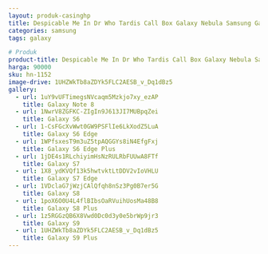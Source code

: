 ```yaml
---
layout: produk-casinghp
title: Despicable Me In Dr Who Tardis Call Box Galaxy Nebula Samsung Galaxy S9 Plus Case
categories: samsung
tags: galaxy

# Produk
product-title: Despicable Me In Dr Who Tardis Call Box Galaxy Nebula Samsung Galaxy S9 Plus Case
harga: 90000
sku: hn-1152
image-drive: 1UHZWkTb8aZDYk5FLC2AESB_v_Dq1dBz5
gallery:
  - url: 1uY9vUFTimegsNVcaqm5Mzkjo7xy_ezAP
    title: Galaxy Note 8
  - url: 1NwrV8ZGFKC-ZIgIn9J613JI7MUBpqZei
    title: Galaxy S6
  - url: 1-CsFGcXvWwt0GW9PSFlIe6LkXodZ5LuA
    title: Galaxy S6 Edge
  - url: 1WPfsxesT9m3uZ5tpAQGGYs8iN4EfgFxj
    title: Galaxy S6 Edge Plus
  - url: 1jDE4s1RLchiyimHsNzRULRbFUUwA8FTf
    title: Galaxy S7
  - url: 1X8_ydKVQf13k5hwtvktLtDDV2vIoVHLU
    title: Galaxy S7 Edge
  - url: 1VDclaG7jWzjCAlQfqh8nSz3Pg0B7er5G
    title: Galaxy S8
  - url: 1poX6O0U4L4flBIbsOaRVuihUosMa48B8
    title: Galaxy S8 Plus
  - url: 1z5RGGzQB6X8Vwd0Dc0d3y0e5brWp9jr3
    title: Galaxy S9
  - url: 1UHZWkTb8aZDYk5FLC2AESB_v_Dq1dBz5
    title: Galaxy S9 Plus
---
```

